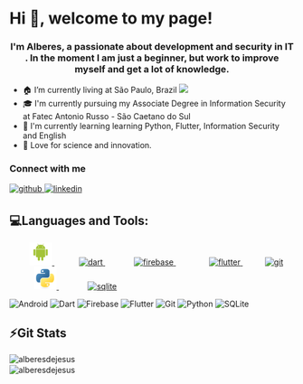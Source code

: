 
# Hi 👋, welcome to my page!
<h3 align="center">I'm Alberes, a passionate about development and security in IT . In the moment I am just a beginner, but work to improve myself and get a lot of knowledge. </h3>


* 🏠 I’m currently living at São Paulo, Brazil <img src="https://www.flaticon.com/svg/vstatic/svg/3022/3022546.svg?token=exp=1619284216~hmac=0d975e5e32131d21334a10ff5934b8db" width="17"> </br>
* 🎓 I'm currently pursuing my Associate Degree in Information Security at Fatec Antonio Russo - São Caetano do Sul </br>
* 🌱 I'm currently learning learning Python, Flutter, Information Security and English</br>
* 💓 Love for science and innovation.

### Connect with me  
<div align="left">
<a href="https://github.com/alberesdejesus" target="_blank">
<img src=https://img.shields.io/badge/github-%2324292e.svg?&style=for-the-badge&logo=github&logoColor=white alt=github style="margin-bottom: 5px;" />
</a>
<a href="https://linkedin.com/in/alberes-de-jesus" target="_blank">
<img src=https://img.shields.io/badge/linkedin-%231E77B5.svg?&style=for-the-badge&logo=linkedin&logoColor=white alt=linkedin style="margin-bottom: 5px;" />
</a>  
</div>  

## 💻Languages and Tools:

<p align="left">
  &nbsp;&nbsp;&nbsp;&nbsp;&nbsp;&nbsp;&nbsp;&nbsp;
  <a href="https://developer.android.com" target="_blank"> 
  <img src="https://raw.githubusercontent.com/devicons/devicon/master/icons/android/android-original-wordmark.svg" alt="android" width="40" height="40"/> 
  </a> 
  &nbsp;&nbsp;&nbsp;&nbsp;&nbsp;&nbsp;&nbsp;&nbsp;&nbsp;&nbsp;
  <a href="https://dart.dev" target="_blank">
    <img src="https://www.vectorlogo.zone/logos/dartlang/dartlang-icon.svg" alt="dart" width="40" height="40"/>
  </a> 
  &nbsp;&nbsp;&nbsp;&nbsp;&nbsp;&nbsp;&nbsp;&nbsp;&nbsp;&nbsp;&nbsp;&nbsp;
  <a href="https://firebase.google.com/" target="_blank"> 
    <img src="https://www.vectorlogo.zone/logos/firebase/firebase-icon.svg" alt="firebase" width="40" height="40"/>
  </a> 
  &nbsp;&nbsp;&nbsp;&nbsp;&nbsp;&nbsp;&nbsp;&nbsp;&nbsp;&nbsp;&nbsp;&nbsp;&nbsp;&nbsp;
  <a href="https://flutter.dev" target="_blank">
    <img src="https://www.vectorlogo.zone/logos/flutterio/flutterio-icon.svg" alt="flutter" width="40" height="40"/> 
  </a> 
  &nbsp;&nbsp;&nbsp;&nbsp;&nbsp;&nbsp;&nbsp;&nbsp;&nbsp;
  <a href="https://git-scm.com/" target="_blank">
    <img src="https://www.vectorlogo.zone/logos/git-scm/git-scm-icon.svg" alt="git" width="40" height="40"/> 
  </a>
  &nbsp;&nbsp;&nbsp;&nbsp;&nbsp;&nbsp;&nbsp;&nbsp;&nbsp;&nbsp;
  <a href="https://www.python.org" target="_blank">
    <img src="https://raw.githubusercontent.com/devicons/devicon/master/icons/python/python-original.svg" alt="python" width="40" height="40"/> 
  </a> 
  &nbsp;&nbsp;&nbsp;&nbsp;&nbsp;&nbsp;&nbsp;&nbsp;&nbsp;&nbsp;&nbsp;&nbsp;
  <a href="https://www.sqlite.org/" target="_blank">
    <img src="https://www.vectorlogo.zone/logos/sqlite/sqlite-icon.svg" alt="sqlite" width="40" height="40"/>
  </a> 
</p>

<p>
  <img alt="Android" src="https://img.shields.io/badge/-Android-3ddc84?style=for-the-badge&logo=android&logoColor=black" />
  <img alt="Dart" src="https://img.shields.io/badge/-Dart-0175c2?style=for-the-badge&logo=dart" />
  <img alt="Firebase" src="https://img.shields.io/badge/-Firebase-black?style=for-the-badge&logo=firebase" />
  <img alt="Flutter" src="https://img.shields.io/badge/-Flutter-white?style=for-the-badge&logo=flutter&logoColor=02569b" />
  <img alt="Git" src="https://img.shields.io/badge/-Git-f05032?style=for-the-badge&logo=git&logoColor=white" />
  <img alt="Python" src="https://img.shields.io/badge/-Python-black?style=for-the-badge&logo=Python" />
  <img alt="SQLite" src="https://img.shields.io/badge/-SQLite-003b57?style=for-the-badge&logo=sqlite" />
</p>



## ⚡Git Stats

<p>
  <img align="left" src="https://github-readme-stats.vercel.app/api?username=alberesdejesus&show_icons=true&locale=en" alt="alberesdejesus" width='500'/>
  <img align="center" src="https://github-readme-stats.vercel.app/api/top-langs?username=alberesdejesus&show_icons=true&locale=en&layout=compact" alt="alberesdejesus" /></p>
